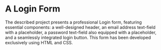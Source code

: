 # A Login Form

The described project presents a professional Login form, featuring essential components: a well-designed header, an email address text-field with a placeholder, a password text-field also equipped with a placeholder, and a seamlessly integrated login button. This form has been developed exclusively using HTML and CSS.



